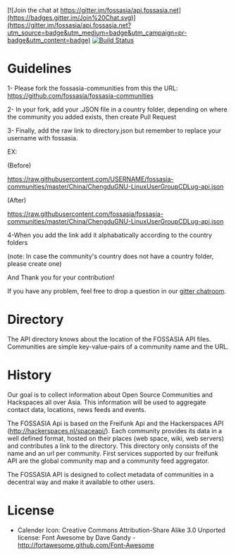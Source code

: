 [![Join the chat at https://gitter.im/fossasia/api.fossasia.net](https://badges.gitter.im/Join%20Chat.svg)](https://gitter.im/fossasia/api.fossasia.net?utm_source=badge&utm_medium=badge&utm_campaign=pr-badge&utm_content=badge) [![Build Status](https://travis-ci.org/fossasia/directory.api.fossasia.net.svg?branch=master)](https://travis-ci.org/fossasia/directory.api.fossasia.net) 

Guidelines
=========
1- Please fork the fossasia-communities from this the URL: https://github.com/fossasia/fossasia-communities

2- In your fork, add your .JSON file in a country folder, depending on where the community you added exists, then create Pull Request

3- Finally, add the raw link to directory.json but remember to replace your username with fossasia.

EX:

(Before)

  https://raw.githubusercontent.com/USERNAME/fossasia-communities/master/China/ChengduGNU-LinuxUserGroupCDLug-api.json
  
(After)

  https://raw.githubusercontent.com/fossasia/fossasia-communities/master/China/ChengduGNU-LinuxUserGroupCDLug-api.json
  
4-When you add the link add it alphabatically according to the country folders

(note: In case the community's country does not have a country folder, please create one)

And Thank you for your contribution! 

If you have any problem, feel free to drop a question in our [gitter chatroom](https://gitter.im/fossasia/api.fossasia.net).

Directory
=========

The API directory knows about the location of the FOSSASIA API files. Communities are simple key-value-pairs of a community name and the URL. 

History
=======

Our goal is to collect information about Open Source Communities and Hackspaces all over Asia. This information will be used to aggregate contact data, locations, news feeds and events.


The FOSSASIA Api is based on the Freifunk Api and the Hackerspaces API (http://hackerspaces.nl/spaceapi/). Each community provides its data in a well defined format, hosted on their places (web space, wiki, web servers) and contributes a link to the directory. This directory only consists of the name and an url per community. First services supported by our freifunk API are the global community map and a community feed aggregator.

The FOSSASIA API is designed to collect metadata of communities in a decentral way and make it available to other users.

License
=======
- Calender Icon: Creative Commons Attribution-Share Alike 3.0 Unported license: Font Awesome by Dave Gandy - http://fortawesome.github.com/Font-Awesome
